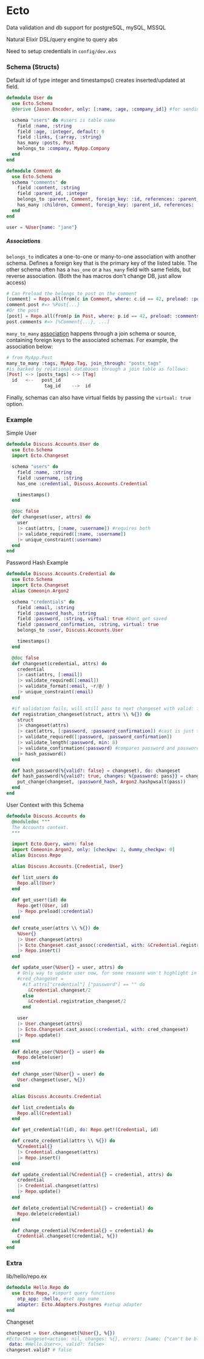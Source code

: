 # Ecto

Data validation and db support for postgreSQL, mySQL, MSSQL

Natural Elixir DSL/query engine to query abs

Need to setup credentials in `config/dev.exs`

### Schema (Structs)

Default id of type integer and timestamps() creates inserted/updated at field. 

```elixir
defmodule User do
  use Ecto.Schema
  @derive {Jason.Encoder, only: [:name, :age, :company_id]} #for sending %User through HTTP requests

  schema "users" do #users is table name
    field :name, :string
    field :age, :integer, default: 0
    field :links, {:array, :string}
    has_many :posts, Post
    belongs_to :company, MyApp.Company
  end
end

defmodule Comment do
  use Ecto.Schema
  schema "comments" do
    field :content, :string
    field :parent_id, :integer
    belongs_to :parent, Comment, foreign_key: :id, references: :parent_id, define_field: false
    has_many :children, Comment, foreign_key: :parent_id, references: :id
  end
end
```

```elixir
user = %User{name: "jane"}
```

##### Associations

 `belongs_to`  indicates a one-to-one or many-to-one association with another schema. Defines a foreign key that is the primary key of the listed table. The other schema often has a `has_one` or a `has_many` field with same fields, but reverse association. (Both the has macros don't change DB, just allow access)

```elixir
# Can Preload the belongs_to post on the comment 
[comment] = Repo.all(from(c in Comment, where: c.id == 42, preload: :post))
comment.post #=> %Post{...}
#Or the post
[post] = Repo.all(from(p in Post, where: p.id == 42, preload: :comments))
post.comments #=> [%Comment{...}, ...]
```

`many_to_many` [association](https://elixirschool.com/en/lessons/ecto/associations/#many-to-many) happens through a join schema or source, containing foreign keys to the associated schemas. For example, the association below:

```elixir
# from MyApp.Post
many_to_many :tags, MyApp.Tag, join_through: "posts_tags"
#is backed by relational databases through a join table as follows:
[Post] <-> [posts_tags] <-> [Tag]
  id   <--   post_id
              tag_id    -->  id
```

Finally, schemas can also have virtual fields by passing the `virtual: true` option.

### Example

Simple User

```elixir
defmodule Discuss.Accounts.User do
  use Ecto.Schema
  import Ecto.Changeset

  schema "users" do
    field :name, :string
    field :username, :string
    has_one :credential, Discuss.Accounts.Credential

    timestamps()
  end

  @doc false
  def changeset(user, attrs) do
    user
    |> cast(attrs, [:name, :username]) #requires both
    |> validate_required([:name, :username])
    |> unique_constraint(:username)
  end
end
```

Password Hash Example

```elixir
defmodule Discuss.Accounts.Credential do
  use Ecto.Schema
  import Ecto.Changeset
  alias Comeonin.Argon2

  schema "credentials" do
    field :email, :string
    field :password_hash, :string
    field :password, :string, virtual: true #Dont get saved
    field :password_confirmation, :string, virtual: true
    belongs_to :user, Discuss.Accounts.User

    timestamps()
  end

  @doc false
  def changeset(credential, attrs) do
    credential
    |> cast(attrs, [:email])
    |> validate_required([:email])
    |> validate_format(:email, ~r/@/ )
    |> unique_constraint(:email)
  end

  #if validation fails, will still pass to next changeset with valid: false
  def registration_changeset(struct, attrs \\ %{}) do
    struct 
    |> changeset(attrs)
    |> cast(attrs, [:password, :password_confirmation]) #cast is just the attrs you pay attention(throws away rest)
    |> validate_required([:password, :password_confirmation])
    |> validate_length(:password, min: 8)
    |> validate_confirmation(:password) #compares password and password_confirmation are equal, other arg assumed by f
    |> hash_password()
  end

  def hash_password(%{valid?: false} = changeset), do: changeset
  def hash_password(%{valid?: true, changes: %{password: pass}} = changeset) do 
    put_change(changeset, :password_hash, Argon2.hashpwsalt(pass))
  end
end

```

User Context with this Schema

```elixir
defmodule Discuss.Accounts do
  @moduledoc """
  The Accounts context.
  """

  import Ecto.Query, warn: false
  import Comeonin.Argon2, only: [checkpw: 2, dummy_checkpw: 0]
  alias Discuss.Repo

  alias Discuss.Accounts.{Credential, User}

  def list_users do
    Repo.all(User)
  end
  
  def get_user!(id) do
    Repo.get!(User, id)
    |> Repo.preload(:credential)
  end

  def create_user(attrs \\ %{}) do
    %User{}
    |> User.changeset(attrs)
    |> Ecto.Changeset.cast_assoc(:credential, with: &Credential.registration_changeset/2)
    |> Repo.insert()
  end

  def update_user(%User{} = user, attrs) do
    # Only way to update user now, for some reasons won't highlight in Typora correclty so commented out
    #cred_changeset = 
      #if attrs["credential"] ["password"] == "" do
        &Credential.changeset/2
      else
        &Credential.registration_changeset/2
      end

    user
    |> User.changeset(attrs)
    |> Ecto.Changeset.cast_assoc(:credential, with: cred_changeset)
    |> Repo.update()
  end

  def delete_user(%User{} = user) do
    Repo.delete(user)
  end

  def change_user(%User{} = user) do
    User.changeset(user, %{})
  end

  alias Discuss.Accounts.Credential

  def list_credentials do
    Repo.all(Credential)
  end

  def get_credential!(id), do: Repo.get!(Credential, id)

  def create_credential(attrs \\ %{}) do
    %Credential{}
    |> Credential.changeset(attrs)
    |> Repo.insert()
  end

  def update_credential(%Credential{} = credential, attrs) do
    credential
    |> Credential.changeset(attrs)
    |> Repo.update()
  end

  def delete_credential(%Credential{} = credential) do
    Repo.delete(credential)
  end

  def change_credential(%Credential{} = credential) do
    Credential.changeset(credential, %{})
  end
end
```

### Extra

lib/hello/repo.ex

```elixir
defmodule Hello.Repo do
  use Ecto.Repo, #import query functions
    otp_app: :hello, #set app name
    adapter: Ecto.Adapters.Postgres #setup adapter
end
```

Changeset

```elixir
changeset = User.changeset(%User{}, %{})
#Ecto.Changeset<action: nil, changes: %{}, errors: [name: {"can't be blank", [validation: :required]}, email: {"can't be blank", [validation: :required]}, bio: {"can't be blank", [validation: :required]},
 data: #Hello.User<>, valid?: false>
changeset.valid? # false
```

